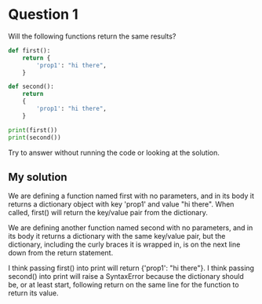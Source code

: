 # Question 1
Will the following functions return the same results?


```python
def first():
    return {
        'prop1': "hi there",
    }

def second():
    return
    {
        'prop1': "hi there",
    }

print(first())
print(second())
```
Try to answer without running the code or looking at the solution.


## My solution
We are defining a function named first with no parameters, and in its body it returns a dictionary object with key 'prop1' and value "hi there". When called, first() will return the key/value pair from the dictionary.

We are defining another function named second with no parameters, and in its body it returns a dictionary with the same key/value pair, but the dictionary, including the curly braces it is wrapped in, is on the next line down from the return statement.

I think passing first() into print will return {'prop1': "hi there"}.
I think passing second() into print will raise a SyntaxError because the dictionary should be, or at least start, following return on the same line for the function to return its value.
```python

```
